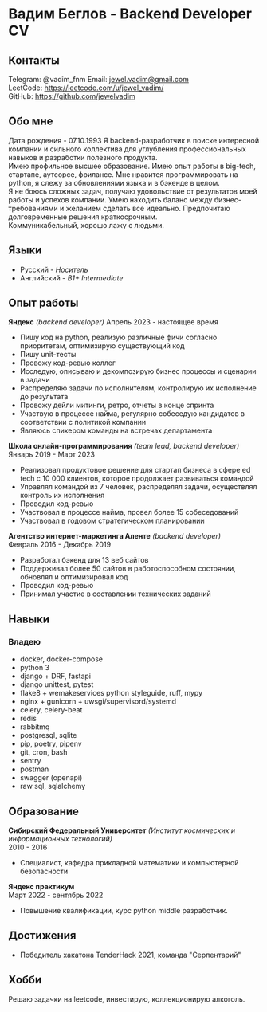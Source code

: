 # Вадим Беглов - Backend Developer CV

## Контакты
Telegram: @vadim_fnm
Email: jewel.vadim@gmail.com  
LeetCode: https://leetcode.com/u/jewel_vadim/  
GitHub: https://github.com/jewelvadim

## Обо мне
Дата рождения - 07.10.1993
Я backend-разработчик в поиске интересной компании и сильного коллектива для углубления профессиональных навыков и разработки полезного продукта.  
Имею профильное высшее образование.
Имею опыт работы в big-tech, стартапе, аутсорсе, фрилансе.
Мне нравится программировать на python, я слежу за обновлениями языка и в бэкенде в целом.  
Я не боюсь сложных задач, получаю удовольствие от результатов моей работы и успехов компании. 
Умею находить баланс между бизнес-требованиями и желанием сделать все идеально. 
Предпочитаю долговременные решения краткосрочным.  
Коммуникабельный, хорошо лажу с людьми.

## Языки
- Русский - *Носитель*
- Английский - *B1+ Intermediate*

## Опыт работы

**Яндекс** *(backend developer)*
Апрель 2023 - настоящее время
- Пишу код на python, реализую различные фичи согласно приоритетам, оптимизирую существующий код
- Пишу unit-тесты
- Провожу код-ревью коллег
- Исследую, описываю и декомпозирую бизнес процессы и сценарии в задачи
- Распределяю задачи по исполнителям, контролирую их исполнение до результата
- Провожу дейли митинги, ретро, отчеты в конце спринта
- Участвую в процессе найма, регулярно собеседую кандидатов в соответствии с политикой компании
- Являюсь спикером команды на встречах департамента

**Школа онлайн-программирования** *(team lead, backend developer)*  
Январь 2019 - Март 2023
- Реализовал продуктовое решение для стартап бизнеса в сфере ed tech с 10 000 клиентов, которое продолжает развиваться командой
- Управлял командой из 7 человек, распределял задачи, осуществлял контроль их исполнения
- Проводил код-ревью
- Участвовал в процессе найма, провел более 15 собеседований
- Участвовал в годовом стратегическом планировании

**Агентство интернет-маркетинга Аленте** *(backend developer)*  
Февраль 2016 - Декабрь 2019
- Разработал бэкенд для 13 веб сайтов
- Поддерживал более 50 сайтов в работоспособном состоянии, обновлял и оптимизировал код
- Проводил код-ревью
- Принимал участие в составлении технических заданий

## Навыки
### Владею
- docker, docker-compose
- python 3
- django + DRF, fastapi
- django unittest, pytest
- flake8 + wemakeservices python styleguide, ruff, mypy
- nginx + gunicorn + uwsgi/supervisord/systemd
- celery, celery-beat
- redis
- rabbitmq
- postgresql, sqlite
- pip, poetry, pipenv
- git, cron, bash
- sentry
- postman
- swagger (openapi)
- raw sql, sqlalchemy

## Образование

**Сибирский Федеральный Университет** *(Институт космических и информационных технологий)*  
2010 - 2016

- Специалист, кафедра прикладной математики и компьютерной безопасности

**Яндекс практикум**  
Март 2022 - сентябрь 2022  

- Повышение квалификации, курс python middle разработчик.

## Достижения

- Победитель хакатона TenderHack 2021, команда "Серпентарий"

## Хобби

Решаю задачки на leetcode, инвестирую, коллекционирую алкоголь.
